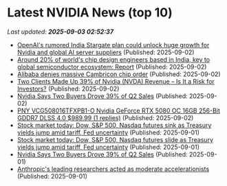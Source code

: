 # Latest NVIDIA News (top 10)
_Last updated: **2025-09-03 02:52:37**_

- [OpenAI's rumored India Stargate plan could unlock huge growth for Nvidia and global AI server suppliers](https://www.digitimes.com/news/a20250902VL200/openai-nvidia-growth-bloomberg-ai-server.html) (Published: 2025-09-02)
- [Around 20% of world's chip design engineers based in India, key to global semiconductor ecosystem: Report](https://economictimes.indiatimes.com/industry/cons-products/electronics/around-20-of-worlds-chip-design-engineers-based-in-india-key-to-global-semiconductor-ecosystem-report/articleshow/123645768.cms) (Published: 2025-09-02)
- [Alibaba denies massive Cambricon chip order](https://www.digitimes.com/news/a20250902PD217/alibaba-chips-ai-chip-development-risc-v.html) (Published: 2025-09-02)
- [Two Clients Made Up 39% of Nvidia (NVDA) Revenue – Is It a Risk for Investors?](https://biztoc.com/x/97435317aadc1e0d) (Published: 2025-09-02)
- [Nvidia Says Two Buyers Drove 39% of Q2 Sales](https://biztoc.com/x/58c3e32d1ea67aec) (Published: 2025-09-02)
- [PNY VCG508016TFXPB1-O Nvidia GeForce RTX 5080 OC 16GB 256-Bit GDDR7 DLSS 4.0 $989.99 (1 replies)](https://slickdeals.net/f/18573544-pny-vcg508016tfxpb1-o-nvidia-geforce-rtx-5080-oc-16gb-256-bit-gddr7-dlss-4-0-989-99) (Published: 2025-09-02)
- [Stock market today: Dow, S&P 500, Nasdaq futures sink as Treasury yields jump amid tariff, Fed uncertainty](https://finance.yahoo.com/news/live/stock-market-today-dow-sp-500-nasdaq-futures-sink-as-treasury-yields-jump-amid-tariff-fed-uncertainty-235520886.html) (Published: 2025-09-01)
- [Stock market today: Dow, S&P 500, Nasdaq futures slide as Treasury yields jump amid tariff, Fed uncertainty](https://finance.yahoo.com/news/live/stock-market-today-dow-sp-500-nasdaq-futures-slide-as-treasury-yields-jump-amid-tariff-fed-uncertainty-235520838.html) (Published: 2025-09-01)
- [Nvidia Says Two Buyers Drove 39% of Q2 Sales](https://biztoc.com/x/c11ba287d9d1a83e) (Published: 2025-09-01)
- [Anthropic's leading researchers acted as moderate accelerationists](https://www.lesswrong.com/posts/PBd7xPAh22y66rbme/anthropic-s-leading-researchers-acted-as-moderate) (Published: 2025-09-01)
